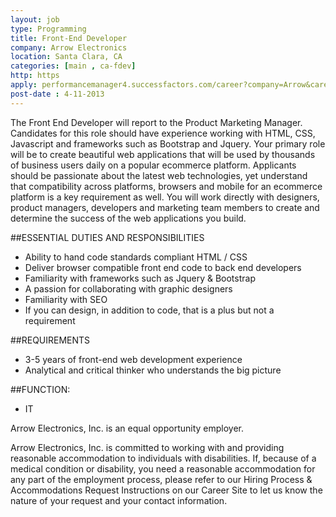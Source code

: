 ```yaml
---
layout: job
type: Programming
title: Front-End Developer
company: Arrow Electronics
location: Santa Clara, CA
categories: [main , ca-fdev]
http: https
apply: performancemanager4.successfactors.com/career?company=Arrow&career_ns=job_listing&career_job_req_id=21182
post-date : 4-11-2013
---
```


The Front End Developer will report to the Product Marketing Manager. Candidates for this role should have experience working with HTML, CSS, Javascript and frameworks such as Bootstrap and Jquery. Your primary role will be to create beautiful web applications that will be used by thousands of business users daily on a popular ecommerce platform. Applicants should be passionate about the latest web technologies, yet understand that compatibility across platforms, browsers and mobile for an ecommerce platform is a key requirement as well. You will work directly with designers, product managers, developers and marketing team members to create and determine the success of the web applications you build.

##ESSENTIAL DUTIES AND RESPONSIBILITIES

* Ability to hand code standards compliant HTML / CSS
* Deliver browser compatible front end code to back end developers
* Familiarity with frameworks such as Jquery & Bootstrap
* A passion for collaborating with graphic designers
* Familiarity with SEO
* If you can design, in addition to code, that is a plus but not a requirement

##REQUIREMENTS

* 3-5 years of front-end web development experience
* Analytical and critical thinker who understands the big picture

##FUNCTION:

* IT

Arrow Electronics, Inc. is an equal opportunity employer. 

 

Arrow Electronics, Inc. is committed to working with and providing reasonable accommodation to individuals with disabilities. If, because of a medical condition or disability, you need a reasonable accommodation for any part of the employment process, please refer to our Hiring Process & Accommodations Request Instructions on our Career Site to let us know the nature of your request and your contact information.